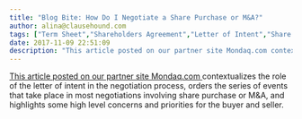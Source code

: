 ```yaml
---
title: "Blog Bite: How Do I Negotiate a Share Purchase or M&A?"
author: alina@clausehound.com
tags: ["Term Sheet","Shareholders Agreement","Letter of Intent","Share Purchase Agreement","Blog Bites","Mondaq"]
date: 2017-11-09 22:51:09
description: "This article posted on our partner site Mondaq.com contextualizes the role of the letter of intent in the negotiation process, orders the series of events that take place in most negotiations involv..."
---
```


[This article posted on our partner site Mondaq.com ](http://www.mondaq.com/canada/x/412242/Contract+Law/Negotiating+the+Deal)contextualizes the role of the letter of intent in the negotiation process, orders the series of events that take place in most negotiations involving share purchase or M&A, and highlights some high level concerns and priorities for the buyer and seller.
